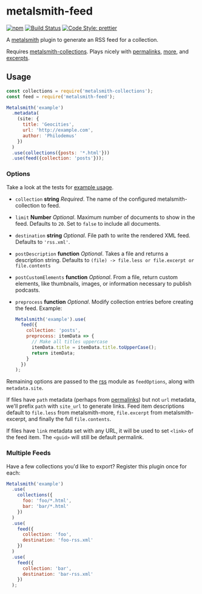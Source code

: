 # metalsmith-feed

[![npm](https://img.shields.io/npm/v/npm.svg?style=flat-square)](https://www.npmjs.com/package/metalsmith-feed)
[![Build Status](https://img.shields.io/travis/hurrymaplelad/metalsmith-feed.svg?style=flat-square)](https://travis-ci.org/hurrymaplelad/metalsmith-feed)
[![Code Style: prettier](https://img.shields.io/badge/code_style-prettier-ff69b4.svg?style=flat-square)](https://github.com/prettier/prettier)

A [metalsmith](https://github.com/segmentio/metalsmith) plugin to generate an RSS feed for a collection.

Requires [metalsmith-collections](https://github.com/segmentio/metalsmith-collections). Plays nicely with [permalinks](https://github.com/segmentio/metalsmith-permalinks), [more](https://github.com/kfranqueiro/metalsmith-more), and [excerpts](https://github.com/segmentio/metalsmith-excerpts).

## Usage

```js
const collections = require('metalsmith-collections');
const feed = require('metalsmith-feed');

Metalsmith('example')
  .metadata(
    (site: {
      title: 'Geocities',
      url: 'http://example.com',
      author: 'Philodemus'
    })
  )
  .use(collections({posts: '*.html'}))
  .use(feed({collection: 'posts'}));
```

### Options

Take a look at the tests for [example usage](test/metalsmith_feed.test.coffee).

* `collection` **string** _Required_. The name of the configured metalsmith-collection to feed.

* `limit` **Number** _Optional_. Maximum number of documents to show in the feed. Defaults to `20`. Set to `false` to include all documents.

* `destination` **string** _Optional_. File path to write the rendered XML feed. Defaults to `'rss.xml'`.

* `postDescription` **function** _Optional_. Takes a file and returns a description string. Defaults to `(file) -> file.less or file.excerpt or file.contents`

* `postCustomElements` **function** _Optional_. From a file, return custom elements, like thumbnails, images, or information necessary to publish podcasts.

* `preprocess` **function** _Optional_. Modify collection entries before creating the feed. Example:

  ```js
  Metalsmith('example').use(
    feed({
      collection: 'posts',
      preprocess: itemData => {
        // Make all titles uppercase
        itemData.title = itemData.title.toUpperCase();
        return itemData;
      }
    })
  );
  ```

Remaining options are passed to the [rss](https://github.com/dylang/node-rss) module as `feedOptions`, along with `metadata.site`.

If files have `path` metadata (perhaps from [permalinks](https://github.com/segmentio/metalsmith-permalinks)) but not `url` metadata, we'll prefix `path` with `site_url` to generate links. Feed item descriptions default to `file.less` from metalsmith-more, `file.excerpt` from metalsmith-excerpt, and finally the full `file.contents`.

If files have `link` metadata set with any URL, it will be used to set `<link>` of the feed item. The `<guid>` will still be default permalink.

### Multiple Feeds

Have a few collections you'd like to export? Register this plugin once for each:

```js
Metalsmith('example')
  .use(
    collections({
      foo: 'foo/*.html',
      bar: 'bar/*.html'
    })
  )
  .use(
    feed({
      collection: 'foo',
      destination: 'foo-rss.xml'
    })
  )
  .use(
    feed({
      collection: 'bar',
      destination: 'bar-rss.xml'
    })
  );
```
